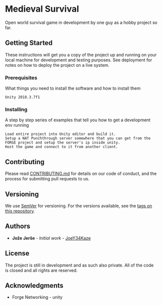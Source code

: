 # Medieval Survival

Open world survival game in development by one guy as a hobby project so far.

## Getting Started

These instructions will get you a copy of the project up and running on your local machine for development and testing purposes. See deployment for notes on how to deploy the project on a live system.

### Prerequisites

What things you need to install the software and how to install them

```
Unity 2018.3.7f1
```

### Installing

A step by step series of examples that tell you how to get a development env running

    Load entire project into Unity editor and build it.
    Setup a NAT Punchthrough server somewhere that you can get from the FORGE project and setup the server's ip inside unity.
    Host the game and connect to it from another client.


## Contributing

Please read [CONTRIBUTING.md](https://gist.github.com/PurpleBooth/b24679402957c63ec426) for details on our code of conduct, and the process for submitting pull requests to us.

## Versioning

We use [SemVer](http://semver.org/) for versioning. For the versions available, see the [tags on this repository](https://github.com/your/project/tags). 

## Authors

* **Jože Jerše** - *Initial work* - [JoeY34Kaze](https://github.com/JoeY34kaze/)


## License

The project is still in development and as such also private. All of the code is closed and all rights are reserved.

## Acknowledgments

* Forge Networking - unity
